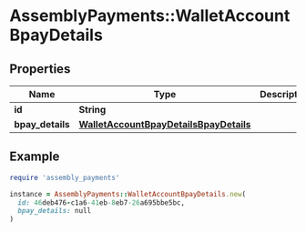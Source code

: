# AssemblyPayments::WalletAccountBpayDetails

## Properties

| Name | Type | Description | Notes |
| ---- | ---- | ----------- | ----- |
| **id** | **String** |  | [optional] |
| **bpay_details** | [**WalletAccountBpayDetailsBpayDetails**](WalletAccountBpayDetailsBpayDetails.md) |  | [optional] |

## Example

```ruby
require 'assembly_payments'

instance = AssemblyPayments::WalletAccountBpayDetails.new(
  id: 46deb476-c1a6-41eb-8eb7-26a695bbe5bc,
  bpay_details: null
)
```

